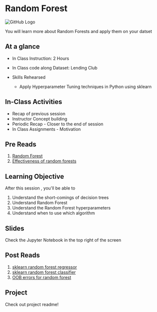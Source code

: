 # Random Forest
![GitHub Logo](https://s3.ap-south-1.amazonaws.com/greyatom-social/GreyAtom-logo.png)

You will learn more about Random Forests and apply them on your datset

## At a glance
* In Class Instruction: 2 Hours
* In Class code along Dataset: Lending Club
  

* Skills Rehearsed
  * Apply Hyperparameter Tuning techniques in Python using sklearn

## In-Class Activities
* Recap of previous session
* Instructor Concept building
* Periodic Recap - Closer to the end of session
* In Class Assignments - Motivation

## Pre Reads
1. [Random Forest](https://en.wikipedia.org/wiki/Random_forest)
2. [Effectiveness of random forests](https://medium.com/rants-on-machine-learning/the-unreasonable-effectiveness-of-random-forests-f33c3ce28883)

## Learning Objective

After this session , you'll be able to
1. Understand the short-comings of decision trees
2. Understand Random Forest
3. Understand the Random Forest hyperparameters
4. Understand when to use which algorithm


## Slides
Check the Jupyter Notebook in the top right of the screen


## Post Reads
1. [sklearn random forest regressor](http://scikit-learn.org/stable/modules/generated/sklearn.ensemble.RandomForestRegressor.html)
2. [sklearn random forest classifier](http://scikit-learn.org/stable/modules/generated/sklearn.ensemble.RandomForestClassifier.html)
3. [OOB errors for random forest](http://scikit-learn.org/stable/auto_examples/ensemble/plot_ensemble_oob.html#sphx-glr-auto-examples-ensemble-plot-ensemble-oob-py)

## Project 
 Check out project readme!
